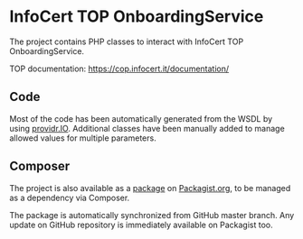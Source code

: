 # InfoCert TOP OnboardingService

The project contains PHP classes to interact with InfoCert TOP OnboardingService.

TOP documentation: https://cop.infocert.it/documentation/

## Code
Most of the code has been automatically generated from the WSDL by using [providr.IO](https://providr.io/).
Additional classes have been manually added to manage allowed values for multiple parameters.

## Composer
The project is also available as a [package](https://packagist.org/packages/infocert/top-onboardingservice) on [Packagist.org](https://packagist.org/), to be managed as a dependency via Composer.

The package is automatically synchronized from GitHub master branch. Any update on GitHub repository is immediately available on Packagist too.
